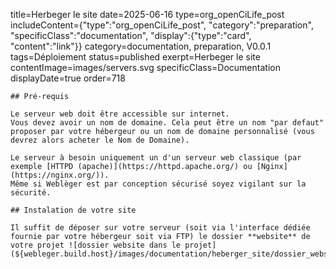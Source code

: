 title=Herbeger le site
date=2025-06-16
type=org_openCiLife_post
includeContent={"type":"org_openCiLife_post", "category":"preparation", "specificClass":"documentation", "display":{"type":"card", "content":"link"}}
category=documentation, preparation, V0.0.1
tags=Déploiement
status=published
exerpt=Herbeger le site
contentImage=images/servers.svg
specificClass=Documentation
displayDate=true
order=718
~~~~~~
## Pré-requis

Le serveur web doit être accessible sur internet.
Vous devez avoir un nom de domaine. Cela peut être un nom "par defaut" proposer par votre hébergeur ou un nom de domaine personnalisé (vous devrez alors acheter le Nom de Domaine).

Le serveur à besoin uniquement un d'un serveur web classique (par exemple [HTTPD (apache)](https://httpd.apache.org/) ou [Nginx](https://nginx.org/)).
Même si Weblèger est par conception sécurisé soyez vigilant sur la sécurité.

## Instalation de votre site

Il suffit de déposer sur votre serveur (soit via l'interface dédiée fournie par votre hébergeur soit via FTP) le dossier **website** de votre projet ![dossier website dans le projet](${webleger.build.host}/images/documentation/heberger_site/dossier_website_dans_le_projet.png)